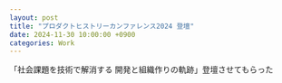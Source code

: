 ```yaml
---
layout: post
title: "プロダクトヒストリーカンファレンス2024 登壇"
date: 2024-11-30 10:00:00 +0900
categories: Work
---
```


「社会課題を技術で解消する 開発と組織作りの軌跡」登壇させてもらった
